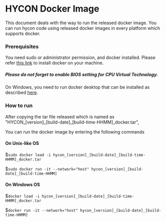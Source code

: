 # HYCON Docker Image

This document deals with the way to run the released docker image. 
You can run hycon code using released docker images in every platform which supports docker.

### Prerequisites

You need sudo or administrator permission, and docker installed.
Please refer [this link](https://docs.docker.com/install) to install docker on your machine.

##### Please do not forget to enable BIOS setting for CPU Virtual Technology.
On Windows, you need to run docker desktop that can be installed as described [here](https://docs.docker.com/docker-for-windows/install/).

### How to run

After copying the tar file released which is named as "HYCON_\[version\]\_\[build-date\]\_\[build-time-HHMM\]_docker.tar",

You can run the docker image by entering the following commands

#### On Unix-like OS

$`sudo docker load -i hycon_[version]_[build-date]_[build-time-HHMM]_docker.tar`

$`sudo docker run -it --network="host" hycon_[version]_[build-date]_[build-time-HHMM]`

#### On Windows OS

$`docker load -i hycon_[version]_[build-date]_[build-time-HHMM]_docker.tar`

$`docker run -it --network="host" hycon_[version]_[build-date]_[build-time-HHMM]`

